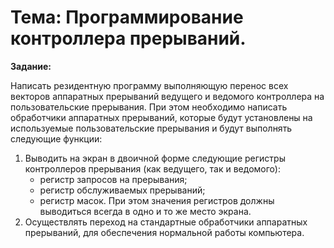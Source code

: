 # Тема: Программирование контроллера прерываний.

**Задание:**

Написать резидентную программу выполняющую перенос всех векторов аппаратных
прерываний ведущего и ведомого контроллера на пользовательские прерывания. При
этом необходимо написать обработчики аппаратных прерываний, которые будут
установлены на используемые пользовательские прерывания и будут выполнять
следующие функции:
1. Выводить на экран в двоичной форме следующие регистры контроллеров
   прерывания (как ведущего, так и ведомого):
   - регистр запросов на прерывания;
   - регистр обслуживаемых прерываний;
   - регистр масок.
   При этом значения регистров должны выводиться всегда в одно и то же место
   экрана.
2. Осуществлять переход на стандартные обработчики аппаратных прерываний, для
   обеспечения нормальной работы компьютера.
